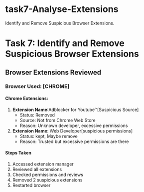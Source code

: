 # task7-Analyse-Extensions
Identify and Remove Suspicious Browser Extensions.
# Task 7: Identify and Remove Suspicious Browser Extensions

## Browser Extensions Reviewed

### Browser Used: [CHROME]

#### Chrome Extensions:
1. **Extension Name**:Adblocker for Youtube™[Suspicious Source]
   - Status: Removed
   - Source: Not from Chrome Web Store
   - Reason: Unknown developer, excessive permissions
2. **Extension Name**: Web Developer[suspicious permissions]
   - Status: kept, Maybe remove
   - Reason: Trusted but excessive permissions are there

#### Steps Taken
1. Accessed extension manager
2. Reviewed all extensions
3. Checked permissions and reviews
4. Removed 2 suspicious extensions
5. Restarted browser

